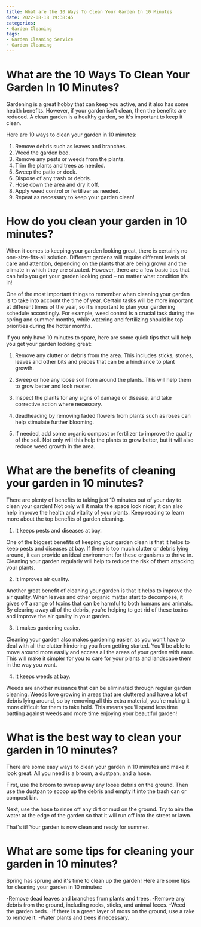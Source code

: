 ```yaml
---
title: What are the 10 Ways To Clean Your Garden In 10 Minutes
date: 2022-08-18 19:38:45
categories:
- Garden Cleaning
tags:
- Garden Cleaning Service
- Garden Cleaning
---
```



#  What are the 10 Ways To Clean Your Garden In 10 Minutes?



Gardening is a great hobby that can keep you active, and it also has some health benefits. However, if your garden isn't clean, then the benefits are reduced. A clean garden is a healthy garden, so it's important to keep it clean.

Here are 10 ways to clean your garden in 10 minutes:


1. Remove debris such as leaves and branches.
2. Weed the garden bed.
3. Remove any pests or weeds from the plants.
4. Trim the plants and trees as needed.
5. Sweep the patio or deck.
6. Dispose of any trash or debris.
7. Hose down the area and dry it off.
8. Apply weed control or fertilizer as needed.
9. Repeat as necessary to keep your garden clean!

#  How do you clean your garden in 10 minutes?

When it comes to keeping your garden looking great, there is certainly no one-size-fits-all solution. Different gardens will require different levels of care and attention, depending on the plants that are being grown and the climate in which they are situated. However, there are a few basic tips that can help you get your garden looking good – no matter what condition it’s in!

One of the most important things to remember when cleaning your garden is to take into account the time of year. Certain tasks will be more important at different times of the year, so it’s important to plan your gardening schedule accordingly. For example, weed control is a crucial task during the spring and summer months, while watering and fertilizing should be top priorities during the hotter months.

If you only have 10 minutes to spare, here are some quick tips that will help you get your garden looking great:

1) Remove any clutter or debris from the area. This includes sticks, stones, leaves and other bits and pieces that can be a hindrance to plant growth.

2) Sweep or hoe any loose soil from around the plants. This will help them to grow better and look neater.

3) Inspect the plants for any signs of damage or disease, and take corrective action where necessary.

4) deadheading by removing faded flowers from plants such as roses can help stimulate further blooming.

5) If needed, add some organic compost or fertilizer to improve the quality of the soil. Not only will this help the plants to grow better, but it will also reduce weed growth in the area.

#  What are the benefits of cleaning your garden in 10 minutes?

There are plenty of benefits to taking just 10 minutes out of your day to clean your garden! Not only will it make the space look nicer, it can also help improve the health and vitality of your plants. Keep reading to learn more about the top benefits of garden cleaning.

1. It keeps pests and diseases at bay.

One of the biggest benefits of keeping your garden clean is that it helps to keep pests and diseases at bay. If there is too much clutter or debris lying around, it can provide an ideal environment for these organisms to thrive in. Cleaning your garden regularly will help to reduce the risk of them attacking your plants.

2. It improves air quality.

Another great benefit of cleaning your garden is that it helps to improve the air quality. When leaves and other organic matter start to decompose, it gives off a range of toxins that can be harmful to both humans and animals. By clearing away all of the debris, you’re helping to get rid of these toxins and improve the air quality in your garden.

3. It makes gardening easier.

Cleaning your garden also makes gardening easier, as you won’t have to deal with all the clutter hindering you from getting started. You’ll be able to move around more easily and access all the areas of your garden with ease. This will make it simpler for you to care for your plants and landscape them in the way you want.

4. It keeps weeds at bay.

Weeds are another nuisance that can be eliminated through regular garden cleaning. Weeds love growing in areas that are cluttered and have a lot of debris lying around, so by removing all this extra material, you’re making it more difficult for them to take hold. This means you’ll spend less time battling against weeds and more time enjoying your beautiful garden!

#  What is the best way to clean your garden in 10 minutes?

There are some easy ways to clean your garden in 10 minutes and make it look great. All you need is a broom, a dustpan, and a hose.

First, use the broom to sweep away any loose debris on the ground. Then use the dustpan to scoop up the debris and empty it into the trash can or compost bin.

Next, use the hose to rinse off any dirt or mud on the ground. Try to aim the water at the edge of the garden so that it will run off into the street or lawn.

That's it! Your garden is now clean and ready for summer.

#  What are some tips for cleaning your garden in 10 minutes?

Spring has sprung and it's time to clean up the garden! Here are some tips for cleaning your garden in 10 minutes:

-Remove dead leaves and branches from plants and trees.
-Remove any debris from the ground, including rocks, sticks, and animal feces.
-Weed the garden beds.
-If there is a green layer of moss on the ground, use a rake to remove it.
-Water plants and trees if necessary.
